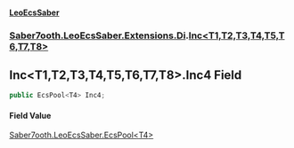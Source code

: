 #### [LeoEcsSaber](index.md 'index')
### [Saber7ooth.LeoEcsSaber.Extensions.Di](Saber7ooth.LeoEcsSaber.Extensions.Di.md 'Saber7ooth.LeoEcsSaber.Extensions.Di').[Inc&lt;T1,T2,T3,T4,T5,T6,T7,T8&gt;](Inc_T1,T2,T3,T4,T5,T6,T7,T8_.md 'Saber7ooth.LeoEcsSaber.Extensions.Di.Inc<T1,T2,T3,T4,T5,T6,T7,T8>')

## Inc<T1,T2,T3,T4,T5,T6,T7,T8>.Inc4 Field

```csharp
public EcsPool<T4> Inc4;
```

#### Field Value
[Saber7ooth.LeoEcsSaber.EcsPool&lt;](EcsPool_T_.md 'Saber7ooth.LeoEcsSaber.EcsPool<T>')[T4](Inc_T1,T2,T3,T4,T5,T6,T7,T8_.md#Saber7ooth.LeoEcsSaber.Extensions.Di.Inc_T1,T2,T3,T4,T5,T6,T7,T8_.T4 'Saber7ooth.LeoEcsSaber.Extensions.Di.Inc<T1,T2,T3,T4,T5,T6,T7,T8>.T4')[&gt;](EcsPool_T_.md 'Saber7ooth.LeoEcsSaber.EcsPool<T>')